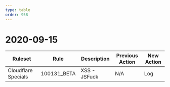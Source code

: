 ```yaml
---
type: table
order: 958
---
```


# 2020-09-15

<TableWrap><table style="width: 100%">

<thead>
  <tr>
    <th>Ruleset</th>
    <th>Rule</th>
    <th>Description</th>
    <th>Previous Action</th>
    <th>New Action</th>
  </tr>
</thead>
<tbody>
  <tr>
    <td>Cloudflare Specials</td>
    <td>100131_BETA</td>
    <td>XSS - JSFuck</td>
    <td>N/A</td>
    <td>Log</td>
  </tr>
</tbody>

</table></TableWrap>
